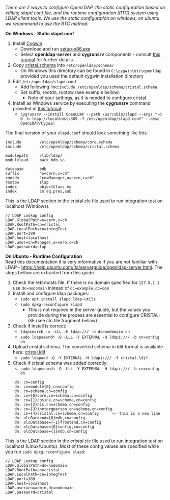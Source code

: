 _There are 2 ways to configure OpenLDAP, the static configuration based on editing slapd.conf file, and the runtime configuration (RTC) system using LDAP client tools. We use the static configuration on windows, on ubuntu we recommend to use the RTC method._

**On Windows - Static slapd.conf**

1. Install [Cygwin](http://cygwin.com)
   * Download and run [setup-x86.exe](https://cygwin.com/setup-x86.exe)
   * Select **openldap-server** and **cygrunsrv** components - consult [this tutorial](http://gagsap37.blogspot.co.uk/2014/04/setting-up-openldap-on-windows-using.html) for further details
1. Copy [cristal.schema](https://github.com/cristal-ise/lookup-ldap/blob/master/openldap/cristal.schema) into `/etc/openldap/schema/`
    * On Windows this directory can be found in `C:\cygwin\etc\openldap` provided you used the default cygwin installation directory
1. Edit `/etc/openldap/slapd.conf`
    * Add following line:`include /etc/openldap/schema/cristal.schema`
    * Set suffix, rootdn, rootpw (see example bellow)
        * Note of your settings, as it is needed to configure cristal
1. Install as Windows service by executing the **cygrunsrv** command provided in [this tutorial](http://www.rigsb.net/2009/04/16/run-openldap-as-a-windows-service-via-cygwin):
    * `cygrunsrv --install OpenLDAP --path /usr/sbin/slapd --args "-d 0 -h ldap://localhost:389 -f /etc/openldap/slapd.conf" --desc OpenLDAP/Cygwin`

The final version of your `slapd.conf` should look something like this: 

    include        /etc/openldap/schema/core.schema
    include        /etc/openldap/schema/cristal.schema

    modulepath     /lib/ldap/
    moduleload     back_bdb.so	

    database       bdb
    suffix         "o=cern,c=ch"
    rootdn         "cn=Manager,o=cern,c=ch"
    rootpw         slap
    index          objectClass eq
    index          cn eq,pres,sub

This is the LDAP section in the cristal clc file used to run integration test on localhost (Windows).

    // LDAP Lookup config
    LDAP.GlobalPath=o=cern,c=ch
    LDAP.RootPath=cn=cristal
    LDAP.LocalPath=cn=integTest
    LDAP.port=389
    LDAP.host=localhost
    LDAP.user=cn=Manager,o=cern,c=ch
    LDAP.password=slap

**On Ubuntu - Runtime Configuration**<br>
Read this documentation it is very informative if you are not familiar with LDAP - https://help.ubuntu.com/lts/serverguide/openldap-server.html. The steps bellow are extracted from this guide.

1. Check the /etc/hosts file. If there is no domain specified for `127.0.1.1 ` use `dc=nodomain` instead of `dc=example,dc=com`
1. Install and configure ldap packages:
    * `sudo apt install slapd ldap-utils`
    * `sudo dpkg-reconfigure slapd`
        * This is not required in the server guide, but the values you provide during the process are essential to configure CRISTAL-iSE (see clc file fragment bellow)
1. Check if install is correct:
    * `ldapsearch -x -LLL -H ldap:/// -b dc=nodomain dn`
    * `sudo ldapsearch -Q -LLL -Y EXTERNAL -H ldapi:/// -b cn=config dn`
1. Upload cristal schema. The converted schema in ldif format is available here: [cristal.ldif](https://github.com/cristal-ise/lookup-ldap/blob/master/openldap/cristal.ldif)
    * `sudo ldapadd -Q -Y EXTERNAL -H ldapi:/// -f cristal.ldif`
1. Check if cristal schema was added correctly:
    * `sudo ldapsearch -Q -LLL -Y EXTERNAL -H ldapi:/// -b cn=config dn`
```
    dn: cn=config
    dn: cn=module{0},cn=config
    dn: cn=schema,cn=config
    dn: cn={0}core,cn=schema,cn=config
    dn: cn={1}cosine,cn=schema,cn=config
    dn: cn={2}nis,cn=schema,cn=config
    dn: cn={3}inetorgperson,cn=schema,cn=config
    dn: cn={4}cristal,cn=schema,cn=config      <- this is a new line
    dn: olcBackend={0}mdb,cn=config
    dn: olcDatabase={-1}frontend,cn=config
    dn: olcDatabase={0}config,cn=config
    dn: olcDatabase={1}mdb,cn=config
```
This is the LDAP section in the _cristal clc_ file used to run integration test on localhost (Linux/Ubuntu). Most of these config values are specified while you run `sudo dpkg-reconfigure slapd`:

    // LDAP Lookup config
    LDAP.GlobalPath=dc=nodomain
    LDAP.RootPath=cn=cristal
    LDAP.LocalPath=cn=integTest
    LDAP.port=389
    LDAP.host=localhost
    LDAP.user=cn=admin,dc=nodomain
    LDAP.password=cristal

